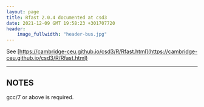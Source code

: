 ```yaml
---
layout: page
title: Rfast 2.0.4 documented at csd3
date: 2021-12-09 GMT 19:58:23 +301707720
header:
    image_fullwidth: "header-bus.jpg"
---
```


See [https://cambridge-ceu.github.io/csd3/R/Rfast.html](https://cambridge-ceu.github.io/csd3/R/Rfast.html)

<!--more-->

---

## NOTES

gcc/7 or above is required.
